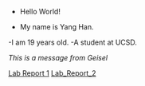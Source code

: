 * Hello World!

* My name is Yang Han.

-I am 19 years old.
-A student at UCSD.

_This is a message from Geisel_

[Lab Report 1](https://TonyYangHan.github.io/cse15l-lab-reports/lab-report-1-week-0.html)
[Lab_Report_2]()
